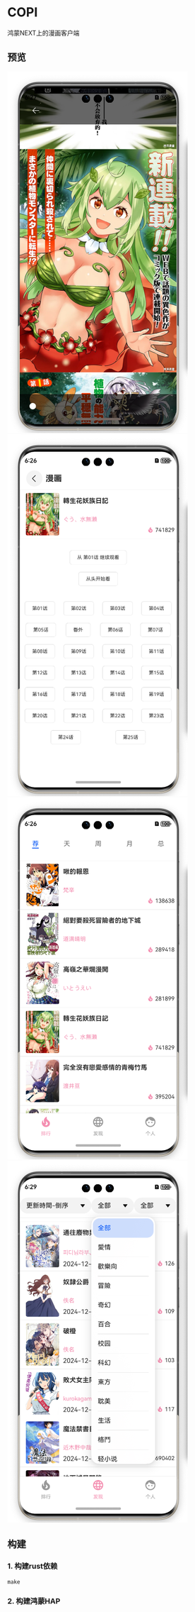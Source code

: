 COPI
====

鸿蒙NEXT上的漫画客户端

## 预览

![1](images/1.png)
![2](images/2.png)
![3](images/3.png)
![4](images/4.png)


## 构建

### 1. 构建rust依赖
```shell
make
```

### 2. 构建鸿蒙HAP

